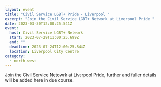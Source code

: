 ```yaml
---
layout: event
title: "Civil Service LGBT+ Pride - Liverpool "
excerpt: "Join the Civil Service LGBT+ Network at Liverpool Pride "
date: 2023-03-30T12:00:25.541Z
event:
  host: Civil Service LGBT+ Network
  start: 2023-07-29T11:00:25.699Z
  end: ""
  deadline: 2023-07-24T12:00:25.844Z
  location: Liverpool City Centre
category:
  - north-west
---
```

Join the Civil Service Netowrk at Liverpool Pride, further and fuller details will be added here in due course.
